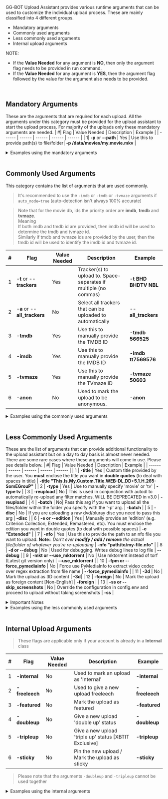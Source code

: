 GG-BOT Upload Assistant provides various runtime arguments that can be used to customize the individual upload process. These are mainly classified into 4 different groups.
- Mandatory arguments
- Commonly used arguments
- Less commonly used arguments
- Internal upload arguments

NOTE: 
* If the **Value Needed** for any argument is **NO**, then only the argument flag needs to be provided in run command. 
* If the **Value Needed** for any argument is **YES**, then the argument flag followed by the value for the argument also needs to be provided. 

<br>

## Mandatory Arguments
These are the arguments that are required for each upload. All the arguments under this category must be provided for the upload assistant to start the upload process. For majority of the uploads only these mandatory arguments are needed.
| #| Flag | Value Needed | Description | Example |
| ------ | ------ | ------ | ------ | ------ |
| 1| **-p** or **--path** | Yes | Use this to provide path(s) to file/folder| **-p /data/movies/my.movie.mkv** |

<details><summary>Examples using the mandatory arguments</summary>

Upload a torrent to trackers ATH and BLU: The tracker acronyms **ATH** and **BLU** needs to be provided after mentioning the **-t** tag
```
docker run --rm -it --env-file config.env -v /movies:/movies noobmaster669/gg-bot-uploader:latest -t ATH BLU -p "/movies/my.movie.mkv"
```
or 
```
docker run --rm -it --env-file config.env -v /movies:/movies noobmaster669/gg-bot-uploader:latest --trackers ATH BLU -p "/movies/my.movie.mkv"
```

Upload a movie my.movie.new.mkv to tracker TSP: The file that needs the be uploads needs to be provided as the value for arguments -p. Please note that it is recommended to provide the --path arguments inside double quotes (") to accomodate for spaces and special characters.
```
docker run --rm -it --env-file config.env -v /movies:/movies noobmaster669/gg-bot-uploader:latest -t ATH BLU -p "/movies/my.movie.new.mkv"
```
or 
```
docker run --rm -it --env-file config.env -v /movies:/movies noobmaster669/gg-bot-uploader:latest --trackers ATH BLU --path "/movies/my.movie.mkv"
```

Upload a movie my.movie.new.mkv to the default trackers: When the `-t` or `--tracker` argument is not provided then, the default trackers will be taken from the `default_trackers_list` present in the config.env file.
```
docker run --rm -it --env-file config.env -v /movies:/movies noobmaster669/gg-bot-uploader:latest --path "/movies/my.movie.mkv"
```
</details>

<br>

## Commonly Used Arguments
This category contains the list of arguments that are used commonly.

> It's recommended to use the `-imdb` or `-tmdb` or `-tvmaze` arguments if `auto_mode=true` (auto-detection isn't always 100% accurate)

> Note that for the movie db, ids the priority order are **imdb**, **tmdb** and **tvmaze**. <br>
> Meaning <br>
> If both imdb and tmdb id are provided, then imdb id will be used to determine the tmdb and tvmaze id. <br>
> Similarly if tmdb and tvmaze ids are provided by the user, then the tmdb id will be used to identify the imdb id and tvmaze id.

| #| Flag | Value Needed | Description | Example |
| ------ | ------ | ------ | ------ | ------ |
| 1 | **-t** or **--trackers** | Yes | Tracker(s) to upload to. Space-separates if multiple (no commas)| **-t BHD BHDTV NBL** |
| 2 | **-a** or **--all_trackers** | No | Select all trackers that can be uploaded to automatically | **--all_trackers** |
| 3 | **-tmdb** | Yes | Use this to manually provide the TMDB ID | **-tmdb 566525** |
| 4 | **-imdb** | Yes | Use this to manually provide the IMDB ID | **-imdb tt7569576** |
| 5 | **-tvmaze** | Yes | Use this to manually provide the TVmaze ID | **-tvmaze 50603** |
| 6 | **-anon** | No | Used to mark the upload to be anonymous. | **-anon** |
<details><summary>Examples using the commonly used arguments</summary>

Upload a movie my.movie.new.mkv to all the possible trackers: To upload to all the trackers, simply add the `-a` or `--all_trackers` argument to the run command. The uploader will automatically select all the trackers that have been configured properly.
```
docker run --rm -it --env-file config.env -v /movies:/movies noobmaster669/gg-bot-uploader:latest -a --path "/movies/my.movie.mkv"
```
or
```
docker run --rm -it --env-file config.env -v /movies:/movies noobmaster669/gg-bot-uploader:latest --all_trackers --path "/movies/my.movie.mkv"
```

Upload a show anonymously to trackers: THe **-anon** flag needs to be provided to the run command.
```
docker run --rm -it --env-file config.env -v /movies:/movies noobmaster669/gg-bot-uploader:latest -t BLU -p "/movies/my.movie.mkv" -anon
```

Specify the IMDB ID for an upload. If any of the imdb, tmdb or tvmaze ids are provided then the upload assistant will not search tmdb to find out the id, the user provided id will be used in the upload process. The below example shows providing the database ids as arguments to the run command.
```
docker run --rm -it --env-file config.env -v /movies:/movies noobmaster669/gg-bot-uploader:latest -t BLU -p "/movies/my.movie.mkv" -imdb tt10767168
```
```
docker run --rm -it --env-file config.env -v /movies:/movies noobmaster669/gg-bot-uploader:latest -t BLU -p "/movies/my.movie.mkv" -tmdb 617708
```
```
docker run --rm -it --env-file config.env -v /movies:/movies noobmaster669/gg-bot-uploader:latest -t BLU -p "/movies/my.tv.show.mkv" -tvmaze 50603
```
Please note that more than one id can be provided as the run arguments. In such cases the highest preference will be given to the IMDB ID, followed by TMDB ID and the lower priority id is TVmaze ID.
```
docker run --rm -it --env-file config.env -v /movies:/movies noobmaster669/gg-bot-uploader:latest -t BLU -p "/movies/my.movie.mkv" -imdb tt10767168 -tmdb 617708
```
</details>

<br>

## Less Commonly Used Arguments
These are the list of arguments that can provide additional functionality to the upload assistant but on a day to day basis is almost never needed.
There are some rare cases where these arguments will come in use. Please see details below.
| #| Flag | Value Needed | Description | Example |
| ------ | ------ | ------ | ------ | ------ |
| 1 | **-title** | Yes | Custom title provided by the user. You **must** enclose the title you want in **double quotes** (to deal with spaces in title) | **-title "This.Is.My.Custom.Title.WEB-DL.DD+5.1.H.265-SomEGrouP"** |
| 2 | **-type** | Yes | Use to manually specify 'movie' or 'tv' | **-type tv** |
| 3 | **-reupload** | No | This is used in conjunction with autodl to automatically re-upload any filter matches. WILL BE DEPRECATED in v3.0 | **-reupload** |
| 4 | **-batch** | No| Pass this arg if you want to upload all the files/folder within the folder you specify with the '-p' arg. | **-batch** |
| 5 | **-disc** | No | If you are uploading a raw dvd/bluray disc you need to pass this arg | **-disc** |
| 6 | **-e or --edition** | Yes | Manually provide an 'edition' (e.g. Criterion Collection, Extended, Remastered, etc). You must enclose the edition you want in double quotes (to deal with possible spaces) | **-e "Extended"** |
| 7 | **-nfo** | Yes | Use this to provide the path to an nfo file you want to upload. **Note**:: *Don't ever **modify / add / remove** the actual file/folder of whatever you're re-uploading* | **-nfo "path/to/my-file.nfo"** |
| 8 | **-d or --debug** | No | Used for debugging. Writes debug lines to log file | **--debug** |
| 9 | **-mkt or --use_mktorrent** | No | Use mktorrent instead of torf (Latest git version only) | **--use_mktorrent** |
| 10 | **-fpm or --force_pymediainfo** | No | Force use PyMediaInfo to extract video codec over regex extraction from file name | **--force_pymediainfo** |
| 11 | **-3d** | No | Mark the upload as 3D content | **-3d**|
| 12 | **-foreign** | No | Mark the upload as foreign content [Non-English] | **-foreign** |
| 13 | **-ss or --skip_screenshots** | No | Override the configuration in config.env and proceed to upload without taking screenshots | **-ss** |

<details><summary>Important Notes</summary>

* `-batch` :track_next:  The requirements for `-batch`  argument to work are:
    * Pass the path to a **folder** (<u>not an individual file</u>) with `--path`
    * Need to have **more than 1** file / folder in the specified directory


* `-disc` :track_next:  `*.iso` bluray files are not currently supported, only `/BDMV/STREAM/` *"structured"* directories are. 

* `-reupload` :track_next:  This is only used by the **[automatic re-uploading](https://gitlab.com/NoobMaster669/gg-bot-upload-assistant/-/wikis/autodl-irssi-automatic-re-uploading)** function. Don't pass unless you know what you're doing.
</details>

<details><summary>Examples using the less commonly used arguments</summary>

Upload a full disk to trackers
```
docker run --rm -it --env-file config.env -v /movies:/movies noobmaster669/gg-bot-uploader:latest -t BLU -p "/movies/my.movie.with.bdstream/" -disc
```

Use `mktorrent` to generate torrent and use `pymediainfo` to extract video codec 
```
docker run --rm -it --env-file config.env -v /movies:/movies noobmaster669/gg-bot-uploader:latest -t BLU -p "/movies/my.movie.mkv" -fpm -mkt
```
</details>

<br>

## Internal Upload Arguments
> These flags are applicable only if your account is already in a **Internal** class

| #| Flag | Value Needed | Description | Example |
| ------ | ------ | ------ | ------ | ------ |
| 1| **-internal** | No| Used to mark an upload as 'Internal' | **-internal** |
| 2| **-freeleech** | No| Used to give a new upload freeleech | **-freeleech** |
| 3| **-featured** | No| Mark the upload as featured | **-featured** |
| 4| **-doubleup** | No| Give a new upload 'double up' status | **-doubleup** |
| 5| **-tripleup** | No| Give a new upload 'triple up' status [XBTIT Exclusive] | **-tripleup** |
| 6| **-sticky** | No| Pin the new upload / Mark the upload as sticky | **-sticky** |

> Please note that the arguments `-doubleup` and `-tripleup` cannot be used together

<details><summary>Examples using the internal arguments</summary>

Mark an upload as internal

```
docker run --rm -it --env-file config.env -v /movies:/movies noobmaster669/gg-bot-uploader:latest -t BLU -p "/movies/my.movie.mkv" -internal
```

Mark an upload as internal and grant it double upload status

```
docker run --rm -it --env-file config.env -v /movies:/movies noobmaster669/gg-bot-uploader:latest -t BLU -p "/movies/my.movie.mkv" -internal -doubleup
```
</details>

<br>
